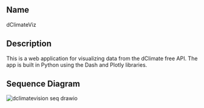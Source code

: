 ## Name 

dClimateViz

## Description
This is a web application for visualizing data from the dClimate free API. The app is built in Python using the Dash and Plotly libraries.


## Sequence Diagram

![dclimatevision seq drawio](https://user-images.githubusercontent.com/82415896/160207502-31edaa56-e6a4-4d8e-91ca-f9215fd6adf3.png)
